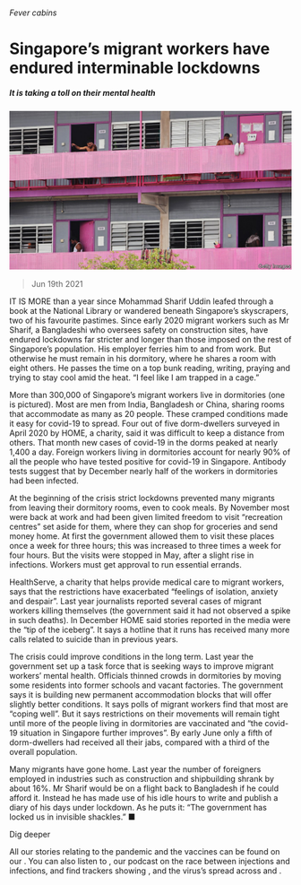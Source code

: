 ###### Fever cabins

# Singapore’s migrant workers have endured interminable lockdowns 

##### It is taking a toll on their mental health 

![image](images/20210619_ASP002_0.jpg) 

> Jun 19th 2021 

IT IS MORE than a year since Mohammad Sharif Uddin leafed through a book at the National Library or wandered beneath Singapore’s skyscrapers, two of his favourite pastimes. Since early 2020 migrant workers such as Mr Sharif, a Bangladeshi who oversees safety on construction sites, have endured lockdowns far stricter and longer than those imposed on the rest of Singapore’s population. His employer ferries him to and from work. But otherwise he must remain in his dormitory, where he shares a room with eight others. He passes the time on a top bunk reading, writing, praying and trying to stay cool amid the heat. “I feel like I am trapped in a cage.”

More than 300,000 of Singapore’s migrant workers live in dormitories (one is pictured). Most are men from India, Bangladesh or China, sharing rooms that accommodate as many as 20 people. These cramped conditions made it easy for covid-19 to spread. Four out of five dorm-dwellers surveyed in April 2020 by HOME, a charity, said it was difficult to keep a distance from others. That month new cases of covid-19 in the dorms peaked at nearly 1,400 a day. Foreign workers living in dormitories account for nearly 90% of all the people who have tested positive for covid-19 in Singapore. Antibody tests suggest that by December nearly half of the workers in dormitories had been infected.


At the beginning of the crisis strict lockdowns prevented many migrants from leaving their dormitory rooms, even to cook meals. By November most were back at work and had been given limited freedom to visit “recreation centres” set aside for them, where they can shop for groceries and send money home. At first the government allowed them to visit these places once a week for three hours; this was increased to three times a week for four hours. But the visits were stopped in May, after a slight rise in infections. Workers must get approval to run essential errands.

HealthServe, a charity that helps provide medical care to migrant workers, says that the restrictions have exacerbated “feelings of isolation, anxiety and despair”. Last year journalists reported several cases of migrant workers killing themselves (the government said it had not observed a spike in such deaths). In December HOME said stories reported in the media were the “tip of the iceberg”. It says a hotline that it runs has received many more calls related to suicide than in previous years.

The crisis could improve conditions in the long term. Last year the government set up a task force that is seeking ways to improve migrant workers’ mental health. Officials thinned crowds in dormitories by moving some residents into former schools and vacant factories. The government says it is building new permanent accommodation blocks that will offer slightly better conditions. It says polls of migrant workers find that most are “coping well”. But it says restrictions on their movements will remain tight until more of the people living in dormitories are vaccinated and “the covid-19 situation in Singapore further improves”. By early June only a fifth of dorm-dwellers had received all their jabs, compared with a third of the overall population.

Many migrants have gone home. Last year the number of foreigners employed in industries such as construction and shipbuilding shrank by about 16%. Mr Sharif would be on a flight back to Bangladesh if he could afford it. Instead he has made use of his idle hours to write and publish a diary of his days under lockdown. As he puts it: “The government has locked us in invisible shackles.” ■

Dig deeper

All our stories relating to the pandemic and the vaccines can be found on our . You can also listen to , our podcast on the race between injections and infections, and find trackers showing ,  and the virus’s spread across  and .

